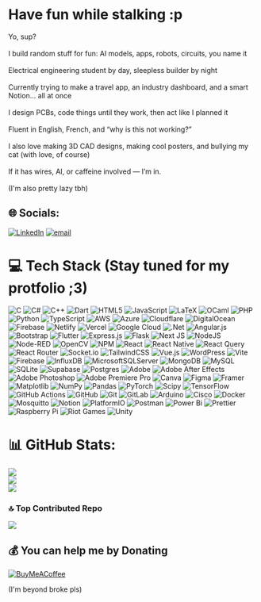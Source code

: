 # Have fun while stalking :p
Yo, sup?<br><br>I build random stuff for fun: AI models, apps, robots, circuits, you name it<br><br>Electrical engineering student by day, sleepless builder by night<br><br>Currently trying to make a travel app, an industry dashboard, and a smart Notion… all at once<br><br>I design PCBs, code things until they work, then act like I planned it<br><br>Fluent in English, French, and “why is this not working?”<br><br>I also love making 3D CAD designs, making cool posters, and bullying my cat (with love, of course)<br><br>If it has wires, AI, or caffeine involved — I’m in.<br><br>(I'm also pretty lazy tbh) 


## 🌐 Socials:
[![LinkedIn](https://img.shields.io/badge/LinkedIn-%230077B5.svg?logo=linkedin&logoColor=white)](https://linkedin.com/in/abdoullah-alalgui-59b11829b) [![email](https://img.shields.io/badge/Email-D14836?logo=gmail&logoColor=white)](mailto:alaguiabdoullah@gmail.com) 

# 💻 Tech Stack (Stay tuned for my protfolio ;3)
![C](https://img.shields.io/badge/c-%2300599C.svg?style=plastic&logo=c&logoColor=white) ![C#](https://img.shields.io/badge/c%23-%23239120.svg?style=plastic&logo=csharp&logoColor=white) ![C++](https://img.shields.io/badge/c++-%2300599C.svg?style=plastic&logo=c%2B%2B&logoColor=white) ![Dart](https://img.shields.io/badge/dart-%230175C2.svg?style=plastic&logo=dart&logoColor=white) ![HTML5](https://img.shields.io/badge/html5-%23E34F26.svg?style=plastic&logo=html5&logoColor=white) ![JavaScript](https://img.shields.io/badge/javascript-%23323330.svg?style=plastic&logo=javascript&logoColor=%23F7DF1E) ![LaTeX](https://img.shields.io/badge/latex-%23008080.svg?style=plastic&logo=latex&logoColor=white) ![OCaml](https://img.shields.io/badge/OCaml-%23E98407.svg?style=plastic&logo=ocaml&logoColor=white) ![PHP](https://img.shields.io/badge/php-%23777BB4.svg?style=plastic&logo=php&logoColor=white) ![Python](https://img.shields.io/badge/python-3670A0?style=plastic&logo=python&logoColor=ffdd54) ![TypeScript](https://img.shields.io/badge/typescript-%23007ACC.svg?style=plastic&logo=typescript&logoColor=white) ![AWS](https://img.shields.io/badge/AWS-%23FF9900.svg?style=plastic&logo=amazon-aws&logoColor=white) ![Azure](https://img.shields.io/badge/azure-%230072C6.svg?style=plastic&logo=microsoftazure&logoColor=white) ![Cloudflare](https://img.shields.io/badge/Cloudflare-F38020?style=plastic&logo=Cloudflare&logoColor=white) ![DigitalOcean](https://img.shields.io/badge/DigitalOcean-%230167ff.svg?style=plastic&logo=digitalOcean&logoColor=white) ![Firebase](https://img.shields.io/badge/firebase-%23039BE5.svg?style=plastic&logo=firebase) ![Netlify](https://img.shields.io/badge/netlify-%23000000.svg?style=plastic&logo=netlify&logoColor=#00C7B7) ![Vercel](https://img.shields.io/badge/vercel-%23000000.svg?style=plastic&logo=vercel&logoColor=white) ![Google Cloud](https://img.shields.io/badge/GoogleCloud-%234285F4.svg?style=plastic&logo=google-cloud&logoColor=white) ![.Net](https://img.shields.io/badge/.NET-5C2D91?style=plastic&logo=.net&logoColor=white) ![Angular.js](https://img.shields.io/badge/angular.js-%23E23237.svg?style=plastic&logo=angularjs&logoColor=white) ![Bootstrap](https://img.shields.io/badge/bootstrap-%238511FA.svg?style=plastic&logo=bootstrap&logoColor=white) ![Flutter](https://img.shields.io/badge/Flutter-%2302569B.svg?style=plastic&logo=Flutter&logoColor=white) ![Express.js](https://img.shields.io/badge/express.js-%23404d59.svg?style=plastic&logo=express&logoColor=%2361DAFB) ![Flask](https://img.shields.io/badge/flask-%23000.svg?style=plastic&logo=flask&logoColor=white) ![Next JS](https://img.shields.io/badge/Next-black?style=plastic&logo=next.js&logoColor=white) ![NodeJS](https://img.shields.io/badge/node.js-6DA55F?style=plastic&logo=node.js&logoColor=white) ![Node-RED](https://img.shields.io/badge/Node--RED-%238F0000.svg?style=plastic&logo=node-red&logoColor=white) ![OpenCV](https://img.shields.io/badge/opencv-%23white.svg?style=plastic&logo=opencv&logoColor=white) ![NPM](https://img.shields.io/badge/NPM-%23CB3837.svg?style=plastic&logo=npm&logoColor=white) ![React](https://img.shields.io/badge/react-%2320232a.svg?style=plastic&logo=react&logoColor=%2361DAFB) ![React Native](https://img.shields.io/badge/react_native-%2320232a.svg?style=plastic&logo=react&logoColor=%2361DAFB) ![React Query](https://img.shields.io/badge/-React%20Query-FF4154?style=plastic&logo=react%20query&logoColor=white) ![React Router](https://img.shields.io/badge/React_Router-CA4245?style=plastic&logo=react-router&logoColor=white) ![Socket.io](https://img.shields.io/badge/Socket.io-black?style=plastic&logo=socket.io&badgeColor=010101) ![TailwindCSS](https://img.shields.io/badge/tailwindcss-%2338B2AC.svg?style=plastic&logo=tailwind-css&logoColor=white) ![Vue.js](https://img.shields.io/badge/vue.js-%2335495e.svg?style=plastic&logo=vuedotjs&logoColor=%234FC08D) ![WordPress](https://img.shields.io/badge/WordPress-%23117AC9.svg?style=plastic&logo=WordPress&logoColor=white) ![Vite](https://img.shields.io/badge/vite-%23646CFF.svg?style=plastic&logo=vite&logoColor=white) ![Firebase](https://img.shields.io/badge/firebase-a08021?style=plastic&logo=firebase&logoColor=ffcd34) ![InfluxDB](https://img.shields.io/badge/InfluxDB-22ADF6?style=plastic&logo=InfluxDB&logoColor=white) ![MicrosoftSQLServer](https://img.shields.io/badge/Microsoft%20SQL%20Server-CC2927?style=plastic&logo=microsoft%20sql%20server&logoColor=white) ![MongoDB](https://img.shields.io/badge/MongoDB-%234ea94b.svg?style=plastic&logo=mongodb&logoColor=white) ![MySQL](https://img.shields.io/badge/mysql-4479A1.svg?style=plastic&logo=mysql&logoColor=white) ![SQLite](https://img.shields.io/badge/sqlite-%2307405e.svg?style=plastic&logo=sqlite&logoColor=white) ![Supabase](https://img.shields.io/badge/Supabase-3ECF8E?style=plastic&logo=supabase&logoColor=white) ![Postgres](https://img.shields.io/badge/postgres-%23316192.svg?style=plastic&logo=postgresql&logoColor=white) ![Adobe](https://img.shields.io/badge/adobe-%23FF0000.svg?style=plastic&logo=adobe&logoColor=white) ![Adobe After Effects](https://img.shields.io/badge/Adobe%20After%20Effects-9999FF.svg?style=plastic&logo=Adobe%20After%20Effects&logoColor=white) ![Adobe Photoshop](https://img.shields.io/badge/adobe%20photoshop-%2331A8FF.svg?style=plastic&logo=adobe%20photoshop&logoColor=white) ![Adobe Premiere Pro](https://img.shields.io/badge/Adobe%20Premiere%20Pro-9999FF.svg?style=plastic&logo=Adobe%20Premiere%20Pro&logoColor=white) ![Canva](https://img.shields.io/badge/Canva-%2300C4CC.svg?style=plastic&logo=Canva&logoColor=white) ![Figma](https://img.shields.io/badge/figma-%23F24E1E.svg?style=plastic&logo=figma&logoColor=white) ![Framer](https://img.shields.io/badge/Framer-black?style=plastic&logo=framer&logoColor=blue) ![Matplotlib](https://img.shields.io/badge/Matplotlib-%23ffffff.svg?style=plastic&logo=Matplotlib&logoColor=black) ![NumPy](https://img.shields.io/badge/numpy-%23013243.svg?style=plastic&logo=numpy&logoColor=white) ![Pandas](https://img.shields.io/badge/pandas-%23150458.svg?style=plastic&logo=pandas&logoColor=white) ![PyTorch](https://img.shields.io/badge/PyTorch-%23EE4C2C.svg?style=plastic&logo=PyTorch&logoColor=white) ![Scipy](https://img.shields.io/badge/SciPy-%230C55A5.svg?style=plastic&logo=scipy&logoColor=%white) ![TensorFlow](https://img.shields.io/badge/TensorFlow-%23FF6F00.svg?style=plastic&logo=TensorFlow&logoColor=white) ![GitHub Actions](https://img.shields.io/badge/github%20actions-%232671E5.svg?style=plastic&logo=githubactions&logoColor=white) ![GitHub](https://img.shields.io/badge/github-%23121011.svg?style=plastic&logo=github&logoColor=white) ![Git](https://img.shields.io/badge/git-%23F05033.svg?style=plastic&logo=git&logoColor=white) ![GitLab](https://img.shields.io/badge/gitlab-%23181717.svg?style=plastic&logo=gitlab&logoColor=white) ![Arduino](https://img.shields.io/badge/-Arduino-00979D?style=plastic&logo=Arduino&logoColor=white) ![Cisco](https://img.shields.io/badge/cisco-%23049fd9.svg?style=plastic&logo=cisco&logoColor=black) ![Docker](https://img.shields.io/badge/docker-%230db7ed.svg?style=plastic&logo=docker&logoColor=white) ![Mosquitto](https://img.shields.io/badge/mosquitto-%233C5280.svg?style=plastic&logo=eclipsemosquitto&logoColor=white) ![Notion](https://img.shields.io/badge/Notion-%23000000.svg?style=plastic&logo=notion&logoColor=white) ![PlatformIO](https://img.shields.io/badge/PlatformIO-%23222.svg?style=plastic&logo=platformio&logoColor=%23f5822a) ![Postman](https://img.shields.io/badge/Postman-FF6C37?style=plastic&logo=postman&logoColor=white) ![Power Bi](https://img.shields.io/badge/power_bi-F2C811?style=plastic&logo=powerbi&logoColor=black) ![Prettier](https://img.shields.io/badge/prettier-%23F7B93E.svg?style=plastic&logo=prettier&logoColor=black) ![Raspberry Pi](https://img.shields.io/badge/-Raspberry_Pi-C51A4A?style=plastic&logo=Raspberry-Pi) ![Riot Games](https://img.shields.io/badge/riotgames-D32936.svg?style=plastic&logo=riotgames&logoColor=white) ![Unity](https://img.shields.io/badge/unity-%23000000.svg?style=plastic&logo=unity&logoColor=white)
# 📊 GitHub Stats:
![](https://github-readme-stats.vercel.app/api?username=Xornyv3&theme=dark&hide_border=true&include_all_commits=true&count_private=true)<br/>
![](https://nirzak-streak-stats.vercel.app/?user=Xornyv3&theme=dark&hide_border=true)<br/>
![](https://github-readme-stats.vercel.app/api/top-langs/?username=Xornyv3&theme=dark&hide_border=true&include_all_commits=true&count_private=true&layout=compact)

### 🔝 Top Contributed Repo
![](https://github-contributor-stats.vercel.app/api?username=Xornyv3&limit=5&theme=dark&combine_all_yearly_contributions=true)

  ## 💰 You can help me by Donating
  [![BuyMeACoffee](https://img.shields.io/badge/Buy%20Me%20a%20Coffee-ffdd00?style=for-the-badge&logo=buy-me-a-coffee&logoColor=black)](https://buymeacoffee.com/xornyv3) 



(I'm beyond broke pls)
